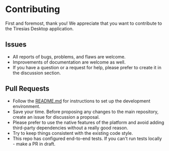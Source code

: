 # Contributing

First and foremost, thank you! We appreciate that you want to contribute to the Tiresias Desktop application.

## Issues
- All reports of bugs, problems, and flaws are welcome.
- Improvements of documentation are welcome as well.
- If you have a question or a request for help, please prefer to create it in the discussion section.

## Pull Requests
- Follow the [README.md](README.md) for instructions to set up the development environment.
- Save your time. Before proposing any changes to the main repository, create an issue for discussion a proposal.
- Please prefer to use the native features of the platform and avoid adding third-party dependencies without a really good reason.
- Try to keep things consistent with the existing code style.
- This repo has configured end-to-end tests. If you can't run tests locally - make a PR in draft.
